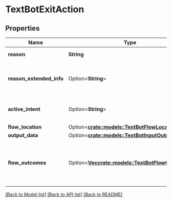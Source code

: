 # TextBotExitAction

## Properties

Name | Type | Description | Notes
------------ | ------------- | ------------- | -------------
**reason** | **String** | The reason for the exit. | 
**reason_extended_info** | Option<**String**> | Extended information related to the reason, if available. | [optional]
**active_intent** | Option<**String**> | The active intent at the time of the exit. | [optional]
**flow_location** | Option<[**crate::models::TextBotFlowLocation**](TextBotFlowLocation.md)> |  | [optional]
**output_data** | Option<[**crate::models::TextBotInputOutputData**](TextBotInputOutputData.md)> |  | [optional]
**flow_outcomes** | Option<[**Vec<crate::models::TextBotFlowOutcome>**](TextBotFlowOutcome.md)> | The list of Flow Outcomes for the bot flow and their details. | [optional]

[[Back to Model list]](../README.md#documentation-for-models) [[Back to API list]](../README.md#documentation-for-api-endpoints) [[Back to README]](../README.md)


